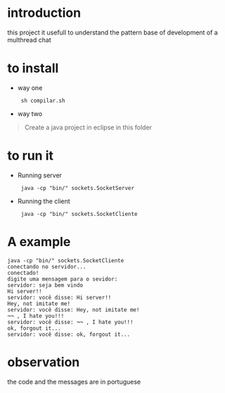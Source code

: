 # introduction
 this project it usefull to understand the pattern base of development 
 of a multhread chat

# to install
 - way one

		sh compilar.sh
 
 - way two
> Create a java project in eclipse in this folder

# to run it
 - Running server

		java -cp "bin/" sockets.SocketServer

 - Running the client

		java -cp "bin/" sockets.SocketCliente

# A example

    java -cp "bin/" sockets.SocketCliente
    conectando no servidor...
    conectado!
    digite uma mensagem para o sevidor: 
    servidor: seja bem vindo
    Hi server!!
    servidor: você disse: Hi server!!
    Hey, not imitate me!
    servidor: você disse: Hey, not imitate me!
    ¬¬ , I hate you!!!                                        
    servidor: você disse: ¬¬ , I hate you!!!
    ok, forgout it...
    servidor: você disse: ok, forgout it...


# observation
 the code and the messages are in portuguese
